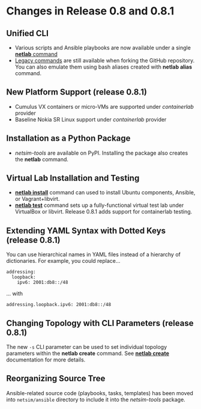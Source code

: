# Changes in Release 0.8 and 0.8.1

## Unified CLI

* Various scripts and Ansible playbooks are now available under a single [**netlab** command](../netlab/cli.md)
* [Legacy commands](../legacy-cli/legacy.md) are still available when forking the GitHub repository. You can also emulate them using bash aliases created with **netlab alias** command.

## New Platform Support (release 0.8.1)

* Cumulus VX containers or micro-VMs are supported under *containerlab* provider
* Baseline Nokia SR Linux support under *containerlab* provider

## Installation as a Python Package

* *netsim-tools* are available on PyPI. Installing the package also creates the **netlab** command.

## Virtual Lab Installation and Testing

* **[netlab install](../netlab/install.md)** command can used to install Ubuntu components, Ansible, or Vagrant+libvirt.
* **[netlab test](../netlab/test.md)** command sets up a fully-functional virtual test lab under VirtualBox or libvirt. Release 0.8.1 adds support for containerlab testing.

## Extending YAML Syntax with Dotted Keys (release 0.8.1)

You can use hierarchical names in YAML files instead of a hierarchy of dictionaries. For example, you could replace...

```
addressing:
  loopback:
    ipv6: 2001:db8::/48
```

... with

```
addressing.loopback.ipv6: 2001:db8::/48
```

## Changing Topology with CLI Parameters (release 0.8.1)

The new `-s` CLI parameter can be used to set individual topology parameters within the **netlab create** command. See **[netlab create](../netlab/create.md)** documentation for more details.

## Reorganizing Source Tree

Ansible-related source code (playbooks, tasks, templates) has been moved into `netsim/ansible` directory to include it into the _netsim-tools_ package.
